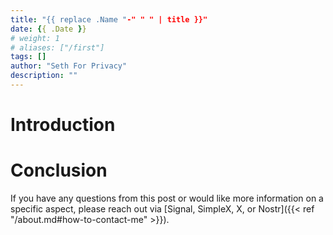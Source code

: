 ```yaml
---
title: "{{ replace .Name "-" " " | title }}"
date: {{ .Date }}
# weight: 1
# aliases: ["/first"]
tags: []
author: "Seth For Privacy"
description: ""
---
```


# Introduction

# Conclusion

If you have any questions from this post or would like more information on a specific aspect, please reach out via [Signal, SimpleX, X, or Nostr]({{< ref "/about.md#how-to-contact-me" >}}).
